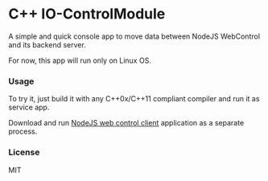 # C++ IO-ControlModule

A simple and quick console app to move data between NodeJS WebControl and its backend server.

For now, this app will run only on Linux OS.

### Usage
To try it, just build it with any C++0x/C++11 compliant compiler and run it as service app.

Download and run [NodeJS web control client](https://github.com/EdoLabWorks/NodeJS-Web-Control-Project) application as a separate process.

### License
MIT

 
